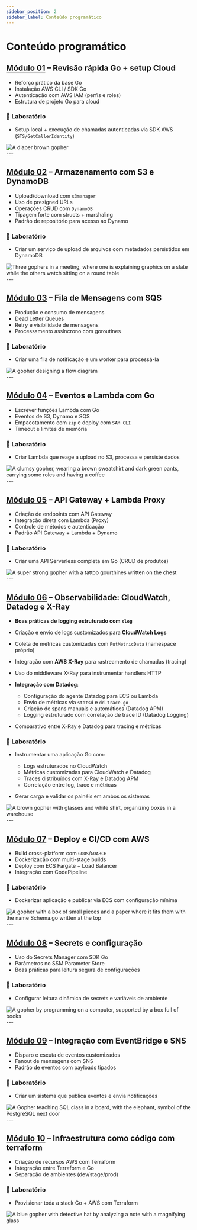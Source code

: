 ```yaml
---
sidebar_position: 2
sidebar_label: Conteúdo programático
---
```


# Conteúdo programático

## [Módulo 01](./go-module-1/index.md) – Revisão rápida Go + setup Cloud

<div className="row">
<div className="col">

- Reforço prático da base Go
- Instalação AWS CLI / SDK Go
- Autenticação com AWS IAM (perfis e roles)
- Estrutura de projeto Go para cloud

### 📌 Laboratório

- Setup local + execução de chamadas autenticadas via SDK AWS (`STS/GetCallerIdentity`)

</div>
<div className="col col--3 text--left" style={{ paddingTop: '8px' }}>
<img 
    src={require('@site/static/img/gophers/gopher-baby.png').default} 
    alt="A diaper brown gopher" />
</div>
</div>
---

## [Módulo 02](./go-module-2/index.md) – Armazenamento com S3 e DynamoDB

<div className="row">
<div className="col">

- Upload/download com `s3manager`
- Uso de presigned URLs
- Operações CRUD com `DynamoDB`
- Tipagem forte com structs + marshaling
- Padrão de repositório para acesso ao Dynamo

### 📌 Laboratório

- Criar um serviço de upload de arquivos com metadados persistidos em DynamoDB

</div>
<div className="col col--3 text--left" style={{ paddingTop: '8px' }}>
<img 
    src={require('@site/static/img/gophers/gopher-meeting.png').default} 
    style={{ transform:'scalex(-1)', marginTop:'-30px' }}
    alt="Three gophers in a meeting, where one is explaining graphics on a slate while the others watch sitting on a round table" />
</div>
</div>
---

## [Módulo 03](./go-module-3/index.md) – Fila de Mensagens com SQS

<div className="row">
<div className="col">

- Produção e consumo de mensagens
- Dead Letter Queues
- Retry e visibilidade de mensagens
- Processamento assíncrono com goroutines

### 📌 Laboratório

- Criar uma fila de notificação e um worker para processá-la

</div>
<div className="col col--3 text--left" style={{ paddingTop: '8px' }}>
<img 
    src={require('@site/static/img/gophers/gopher-flow.png').default} 
    style={{ marginTop:'-10px' }}
    alt="A gopher designing a flow diagram" />
</div>
</div>
---

## [Módulo 04](./go-module-4/index.md) – Eventos e Lambda com Go

<div className="row">
<div className="col">

- Escrever funções Lambda com Go
- Eventos de S3, Dynamo e SQS
- Empacotamento com `zip` e deploy com `SAM CLI`
- Timeout e limites de memória

### 📌 Laboratório

- Criar Lambda que reage a upload no S3, processa e persiste dados

</div>
<div className="col col--3 text--left" style={{ paddingTop: '8px' }}>
<img 
    src={require('@site/static/img/gophers/gopher-coffee.png').default} 
    style={{ transform:'scalex(1)', marginTop:'-60px' }}
    alt="A clumsy gopher, wearing a brown sweatshirt and dark green pants, carrying some roles and having a coffee" />
</div>
</div>
---

## [Módulo 05](./go-module-5/index.md) – API Gateway + Lambda Proxy

<div className="row">
<div className="col">

- Criação de endpoints com API Gateway
- Integração direta com Lambda (Proxy)
- Controle de métodos e autenticação
- Padrão API Gateway + Lambda + Dynamo

### 📌 Laboratório

- Criar uma API Serverless completa em Go (CRUD de produtos)

</div>
<div className="col col--3 text--left">
<img 
    src={require('@site/static/img/gophers/gopher-goroutines.png').default}
    style={{ transform:'scale(1.1)', marginTop:'-30px' }}
    alt="A super strong gopher with a tattoo gourthines written on the chest" />

</div>
</div>
---

## [Módulo 06](./go-module-6/index.md) – Observabilidade: CloudWatch, Datadog e X-Ray

<div className="row">
<div className="col">

- **Boas práticas de logging estruturado com `slog`**
- Criação e envio de logs customizados para **CloudWatch Logs**
- Coleta de métricas customizadas com `PutMetricData` (namespace próprio)
- Integração com **AWS X-Ray** para rastreamento de chamadas (tracing)
- Uso do middleware X-Ray para instrumentar handlers HTTP

- **Integração com Datadog**:

  - Configuração do agente Datadog para ECS ou Lambda
  - Envio de métricas via `statsd` e `dd-trace-go`
  - Criação de spans manuais e automáticos (Datadog APM)
  - Logging estruturado com correlação de trace ID (Datadog Logging)

- Comparativo entre X-Ray e Datadog para tracing e métricas

### 📌 Laboratório

- Instrumentar uma aplicação Go com:

  - Logs estruturados no CloudWatch
  - Métricas customizadas para CloudWatch e Datadog
  - Traces distribuídos com X-Ray e Datadog APM
  - Correlação entre log, trace e métricas

- Gerar carga e validar os painéis em ambos os sistemas

</div>
<div className="col col--3 text--left">
<img 
    src={require('@site/static/img/gophers/gopher-dependencies.png').default}
    style={{ transform:'scale(0.9)', marginTop:'-30px' }}
    alt="A brown gopher with glasses and white shirt, organizing boxes in a warehouse" />

</div>
</div>
---

## [Módulo 07](./go-module-7/index.md) – Deploy e CI/CD com AWS

<div className="row">
<div className="col">

- Build cross-platform com `GOOS`/`GOARCH`
- Dockerização com multi-stage builds
- Deploy com ECS Fargate + Load Balancer
- Integração com CodePipeline

### 📌 Laboratório

- Dockerizar aplicação e publicar via ECS com configuração mínima

</div>
<div className="col col--3 text--left">
<img 
    src={require('@site/static/img/gophers/gopher-schema.png').default}
    style={{ transform:'scale(1.1)', marginTop:'25px' }}
    alt="A gopher with a box of small pieces and a paper where it fits them with the name Schema.go written at the top" />

</div>
</div>
---

## [Módulo 08](./go-module-8/index.md) – Secrets e configuração

<div className="row">
<div className="col">

- Uso do Secrets Manager com SDK Go
- Parâmetros no SSM Parameter Store
- Boas práticas para leitura segura de configurações

### 📌 Laboratório

- Configurar leitura dinâmica de secrets e variáveis de ambiente

</div>
<div className="col col--3 text--left">
<img 
    src={require('@site/static/img/gophers/gopher-study.png').default}
    style={{ transform:'scale(1.5)', marginTop:'-10px' }}
    alt="A gopher by programming on a computer, supported by a box full of books" />

</div>
</div>
---

## [Módulo 09](./go-module-9/index.md) – Integração com EventBridge e SNS

<div className="row">
<div className="col">

- Disparo e escuta de eventos customizados
- Fanout de mensagens com SNS
- Padrão de eventos com payloads tipados

### 📌 Laboratório

- Criar um sistema que publica eventos e envia notificações

</div>
<div className="col col--3 text--left">
<img 
    src={require('@site/static/img/gophers/gopher-sql.png').default}
    style={{ transform:'scale(1.1)' }}
    alt="A Gopher teaching SQL class in a board, with the elephant, symbol of the PostgreSQL next door" />

</div>
</div>
---

## [Módulo 10](./go-module-10/index.md) – Infraestrutura como código com terraform

<div className="row">
<div className="col">

- Criação de recursos AWS com Terraform
- Integração entre Terraform e Go
- Separação de ambientes (dev/stage/prod)

### 📌 Laboratório

- Provisionar toda a stack Go + AWS com Terraform

</div>
<div className="col col--3 text--left">
<img 
    src={require('@site/static/img/gophers/gopher-inspect.png').default}
    style={{ transform:'scalex(-1) scale(0.9)', marginTop:'-15px' }}
    alt="A blue gopher with detective hat by analyzing a note with a magnifying glass" />

</div>
</div>
